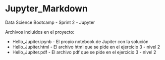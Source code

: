 # Jupyter_Markdown
Data Science Bootcamp - Sprint 2 - Jupyter

Archivos incluidos en el proyecto:
* Hello_Jupiter.ipynb - El propio notebook de Jupiter con la solución
* Hello_Jupiter.html - El archivo html que se pide en el ejercicio 3 - nivel 2
* Hello_Jupiter.pdf - El archivo pdf que se pide en el ejercicio 3 - nivel 2
